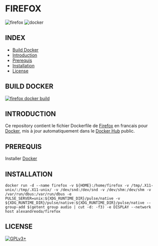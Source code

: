 # FIREFOX

![firefox](https://raw.githubusercontent.com/oda-alexandre/firefox/master/img/logo-firefox.png) ![docker](https://raw.githubusercontent.com/oda-alexandre/firefox/master/img/logo-docker.png)


## INDEX

- [Build Docker](#BUILD)
- [Introduction](#INTRODUCTION)
- [Prerequis](#PREREQUIS)
- [Installation](#INSTALLATION)
- [License](#LICENSE)


## BUILD DOCKER

[![firefox docker build](https://img.shields.io/docker/build/alexandreoda/firefox.svg)](https://hub.docker.com/r/alexandreoda/firefox)


## INTRODUCTION

Ce repository contient le fichier Dockerfile de [Firefox](https://www.mozilla.org/en-US/firefox/new/) en francais pour [Docker](https://www.docker.com), mis à jour automatiquement dans le [Docker Hub](https://hub.docker.com/r/alexandreoda/firefox/) public.


## PREREQUIS

Installer [Docker](https://www.docker.com)


## INSTALLATION

```
docker run -d --name firefox -v ${HOME}:/home/firefox -v /tmp/.X11-unix/:/tmp/.X11-unix/ -v /dev/snd:/dev/snd -v /dev/shm:/dev/shm -v /var/run/dbus:/var/run/dbus -e PULSE_SERVER=unix:${XDG_RUNTIME_DIR}/pulse/native -v ${XDG_RUNTIME_DIR}/pulse/native:${XDG_RUNTIME_DIR}/pulse/native --group-add $(getent group audio | cut -d: -f3) -e DISPLAY --network host alexandreoda/firefox
```


## LICENSE

[![GPLv3+](http://gplv3.fsf.org/gplv3-127x51.png)](https://github.com/oda-alexandre/firefox/blob/master/LICENSE)
